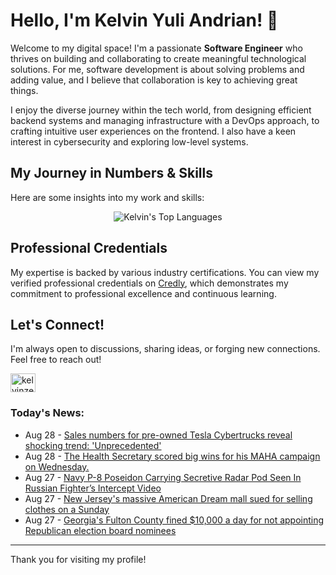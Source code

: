# Hello, I'm Kelvin Yuli Andrian! 👋

Welcome to my digital space! I'm a passionate **Software Engineer** who thrives on building and collaborating to create meaningful technological solutions. For me, software development is about solving problems and adding value, and I believe that collaboration is key to achieving great things.

I enjoy the diverse journey within the tech world, from designing efficient backend systems and managing infrastructure with a DevOps approach, to crafting intuitive user experiences on the frontend. I also have a keen interest in cybersecurity and exploring low-level systems.

## My Journey in Numbers & Skills

Here are some insights into my work and skills:

<p align="center">
  <img src="https://github-readme-stats.vercel.app/api/top-langs/?username=kelvinzer0&layout=compact&theme=radical" alt="Kelvin's Top Languages" />
</p>

## Professional Credentials

My expertise is backed by various industry certifications. You can view my verified professional credentials on [Credly](https://www.credly.com/users/kelvin-yuli-andrian/badges), which demonstrates my commitment to professional excellence and continuous learning.

## Let's Connect!

I'm always open to discussions, sharing ideas, or forging new connections. Feel free to reach out!

<p align="left">
    <a href="https://linkedin.com/in/kelvinzero" target="blank"><img align="center" src="https://cdn.jsdelivr.net/npm/simple-icons@3.0.1/icons/linkedin.svg" alt="kelvinzero" height="30" width="40" /></a>
</p>

### Today's News:

<!-- feed start -->
- Aug 28 - [Sales numbers for pre-owned Tesla Cybertrucks reveal shocking trend: 'Unprecedented'](https://finance.yahoo.com/news/sales-numbers-pre-owned-tesla-003000083.html)
- Aug 28 - [The Health Secretary scored big wins for his MAHA campaign on Wednesday.](https://www.yahoo.com/news/videos/health-secretary-scored-big-wins-002512697.html)
- Aug 27 - [Navy P-8 Poseidon Carrying Secretive Radar Pod Seen In Russian Fighter’s Intercept Video](https://www.yahoo.com/news/articles/navy-p-8-poseidon-carrying-222855108.html)
- Aug 27 - [New Jersey's massive American Dream mall sued for selling clothes on a Sunday](https://www.yahoo.com/news/articles/jerseys-massive-american-dream-mall-214826271.html)
- Aug 27 - [Georgia's Fulton County fined $10,000 a day for not appointing Republican election board nominees](https://www.yahoo.com/news/articles/georgias-fulton-county-fined-10-202450459.html)
<!-- feed end -->

---

Thank you for visiting my profile!
